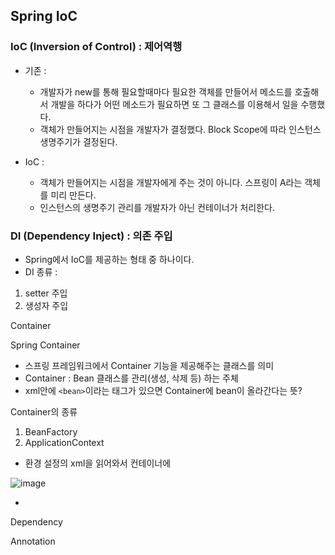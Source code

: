 ## Spring IoC


### IoC (Inversion of Control) : 제어역행

- 기존 : 
  - 개발자가 new를 통해 필요할때마다 필요한 객체를 만들어서 메소드를 호출해서 개발을 하다가 어떤 메소드가 필요하면 또 그 클래스를 이용해서 일을 수행했다. 
  - 객체가 만들어지는 시점을 개발자가 결정했다. Block Scope에 따라 인스턴스 생명주기가 결정된다. 

- IoC : 
  - 객체가 만들어지는 시점을 개발자에게 주는 것이 아니다. 스프링이 A라는 객체를 미리 만든다. 
  - 인스턴스의 생명주기 관리를 개발자가 아닌 컨테이너가 처리한다. 



### DI (Dependency Inject) : 의존 주입

- Spring에서 IoC를 제공하는 형태 중 하나이다. 
- DI 종류 :
1. setter 주입
2. 생성자 주입



Container

Spring Container
- 스프링 프레임워크에서 Container 기능을 제공해주는 클래스를 의미
- Container : Bean 클래스를 관리(생성, 삭제 등) 하는 주체
- xml안에 `<bean>`이라는 태그가 있으면 Container에 bean이 올라간다는 뜻?

Container의 종류
1. BeanFactory
2. ApplicationContext
- 환경 설정의 xml을 읽어와서 컨테이너에 

![image](https://user-images.githubusercontent.com/77392444/127269052-86f14aa5-509b-4d8e-923a-af941697bce3.png)

- 


Dependency

Annotation
